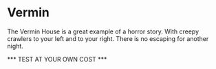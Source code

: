 # Vermin
The Vermin House is a great example of a horror story.
With creepy crawlers to your left and to your right.
There is no escaping for another night.


*** TEST AT YOUR OWN COST ***

